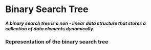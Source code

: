 # Binary Search Tree

***A binary search tree is a non - linear data structure that stores a collection of data elements dynamically.***

### Representation of the binary search tree
